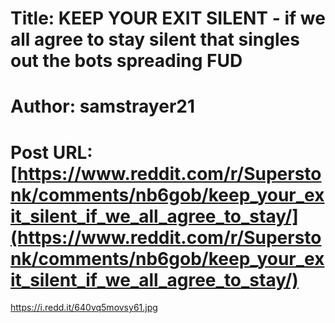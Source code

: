 # Title: KEEP YOUR EXIT SILENT - if we all agree to stay silent that singles out the bots spreading FUD
# Author: samstrayer21
# Post URL: [https://www.reddit.com/r/Superstonk/comments/nb6gob/keep_your_exit_silent_if_we_all_agree_to_stay/](https://www.reddit.com/r/Superstonk/comments/nb6gob/keep_your_exit_silent_if_we_all_agree_to_stay/)


https://i.redd.it/640vq5movsy61.jpg